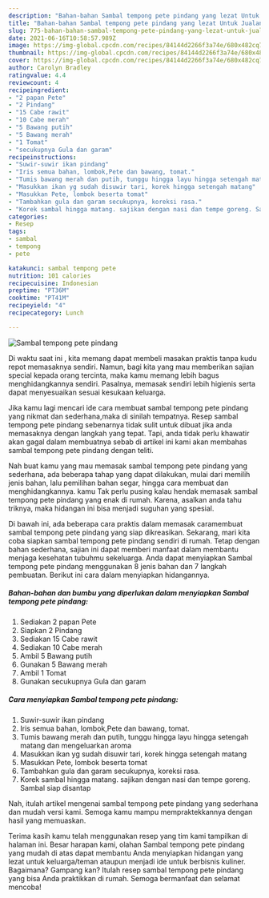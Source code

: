 ```yaml
---
description: "Bahan-bahan Sambal tempong pete pindang yang lezat Untuk Jualan"
title: "Bahan-bahan Sambal tempong pete pindang yang lezat Untuk Jualan"
slug: 775-bahan-bahan-sambal-tempong-pete-pindang-yang-lezat-untuk-jualan
date: 2021-06-16T10:58:57.989Z
image: https://img-global.cpcdn.com/recipes/84144d2266f3a74e/680x482cq70/sambal-tempong-pete-pindang-foto-resep-utama.jpg
thumbnail: https://img-global.cpcdn.com/recipes/84144d2266f3a74e/680x482cq70/sambal-tempong-pete-pindang-foto-resep-utama.jpg
cover: https://img-global.cpcdn.com/recipes/84144d2266f3a74e/680x482cq70/sambal-tempong-pete-pindang-foto-resep-utama.jpg
author: Carolyn Bradley
ratingvalue: 4.4
reviewcount: 4
recipeingredient:
- "2 papan Pete"
- "2 Pindang"
- "15 Cabe rawit"
- "10 Cabe merah"
- "5 Bawang putih"
- "5 Bawang merah"
- "1 Tomat"
- "secukupnya Gula dan garam"
recipeinstructions:
- "Suwir-suwir ikan pindang"
- "Iris semua bahan, lombok,Pete dan bawang, tomat."
- "Tumis bawang merah dan putih, tunggu hingga layu hingga setengah matang dan mengeluarkan aroma"
- "Masukkan ikan yg sudah disuwir tari, korek hingga setengah matang"
- "Masukkan Pete, lombok beserta tomat"
- "Tambahkan gula dan garam secukupnya, koreksi rasa."
- "Korek sambal hingga matang. sajikan dengan nasi dan tempe goreng. Sambal siap disantap"
categories:
- Resep
tags:
- sambal
- tempong
- pete

katakunci: sambal tempong pete 
nutrition: 101 calories
recipecuisine: Indonesian
preptime: "PT36M"
cooktime: "PT41M"
recipeyield: "4"
recipecategory: Lunch

---
```



![Sambal tempong pete pindang](https://img-global.cpcdn.com/recipes/84144d2266f3a74e/680x482cq70/sambal-tempong-pete-pindang-foto-resep-utama.jpg)

Di waktu  saat ini , kita memang dapat membeli masakan praktis tanpa kudu repot memasaknya sendiri. Namun, bagi kita yang mau memberikan sajian special kepada orang tercinta, maka kamu memang lebih bagus menghidangkannya sendiri. Pasalnya, memasak sendiri lebih higienis serta dapat menyesuaikan sesuai kesukaan keluarga.

Jika kamu lagi mencari ide cara membuat sambal tempong pete pindang yang nikmat dan sederhana,maka di sinilah tempatnya. Resep sambal tempong pete pindang  sebenarnya tidak sulit untuk dibuat jika anda memasaknya dengan langkah yang tepat. Tapi, anda tidak perlu khawatir akan gagal dalam membuatnya 
sebab di artikel ini kami akan membahas sambal tempong pete pindang dengan teliti.  



Nah buat kamu yang mau memasak sambal tempong pete pindang yang sederhana, ada beberapa tahap yang dapat dilakukan, mulai dari memilih jenis bahan, lalu pemilihan bahan segar, hingga cara membuat dan menghidangkannya. kamu Tak perlu pusing kalau hendak memasak sambal tempong pete pindang yang enak di rumah. Karena, asalkan anda  tahu triknya, maka hidangan ini bisa menjadi suguhan yang spesial.

Di bawah ini, ada beberapa cara praktis  dalam memasak caramembuat sambal tempong pete pindang yang siap dikreasikan. Sekarang, mari kita coba siapkan sambal tempong pete pindang sendiri di rumah. Tetap dengan bahan sederhana, sajian ini dapat memberi manfaat dalam membantu menjaga kesehatan tubuhmu sekeluarga. Anda dapat menyiapkan Sambal tempong pete pindang menggunakan 8 jenis bahan dan 7 langkah pembuatan. Berikut ini cara dalam menyiapkan hidangannya.

<!--inarticleads1-->

##### Bahan-bahan dan bumbu yang diperlukan dalam menyiapkan Sambal tempong pete pindang:

1. Sediakan 2 papan Pete
1. Siapkan 2 Pindang
1. Sediakan 15 Cabe rawit
1. Sediakan 10 Cabe merah
1. Ambil 5 Bawang putih
1. Gunakan 5 Bawang merah
1. Ambil 1 Tomat
1. Gunakan secukupnya Gula dan garam




<!--inarticleads2-->

##### Cara menyiapkan Sambal tempong pete pindang:

1. Suwir-suwir ikan pindang
1. Iris semua bahan, lombok,Pete dan bawang, tomat.
1. Tumis bawang merah dan putih, tunggu hingga layu hingga setengah matang dan mengeluarkan aroma
1. Masukkan ikan yg sudah disuwir tari, korek hingga setengah matang
1. Masukkan Pete, lombok beserta tomat
1. Tambahkan gula dan garam secukupnya, koreksi rasa.
1. Korek sambal hingga matang. sajikan dengan nasi dan tempe goreng. Sambal siap disantap




Nah, itulah artikel mengenai  sambal tempong pete pindang  yang sederhana dan mudah versi kami. Semoga kamu mampu mempraktekkannya dengan hasil yang memuaskan. 

Terima kasih kamu telah menggunakan resep yang tim kami tampilkan di halaman ini. Besar harapan kami, olahan  Sambal tempong pete pindang yang mudah di atas dapat membantu Anda menyiapkan hidangan yang lezat untuk keluarga/teman ataupun menjadi ide untuk berbisnis kuliner. Bagaimana? Gampang kan? Itulah resep sambal tempong pete pindang yang bisa Anda praktikkan di rumah. Semoga bermanfaat dan selamat mencoba!

